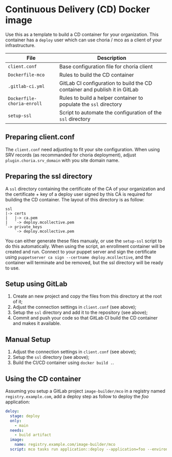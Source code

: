 # Continuous Delivery (CD) Docker image

Use this as a template to build a CD container for your organization.  This container has a `deploy` user which can use choria / mco as a client of your infrastructure.

| File                       | Description                                                                |
| -------------------------- | -------------------------------------------------------------------------- |
| `client.conf`              | Base configuration file for choria client                                  |
| `Dockerfile-mco`           | Rules to build the CD container                                            |
| `.gitlab-ci.yml`           | GitLab CI configuration to build the CD container and publish it in GitLab |
| `Dockerfile-choria-enroll` | Rules to build a helper container to populate the `ssl` directory          |
| `setup-ssl`                | Script to automate the configuration of the `ssl` directory                |

## Preparing client.conf

The `client.conf` need adjusting to fit your site configuration.  When using SRV records (as recommanded for choria deployment), adjust `plugin.choria.srv_domain` with you site domain name.

## Preparing the ssl directory

A `ssl` directory containing the certificate of the CA of your organization and the certificate + key of a deploy user signed by this CA is required for building the CD container.  The layout of this directory is as follow:

```
ssl
|-> certs
|   |-> ca.pem
|   `-> deploy.mcollective.pem
`-> private_keys
    `-> deploy.mcollective.pem
```

You can either generate these files manualy, or use the `setup-ssl` script to do this automatically.  When using the script, an enrollment container will be created and run.  Connect to your puppet server and sign the certificate using `puppetserver ca sign --certname deploy.mcollective`, and the container will terminate and be removed, but the ssl directory will be ready to use.

## Setup using GitLab

1. Create an new project and copy the files from this directory at the root of it;
2. Adjust the connection settings in `client.conf` (see above);
3. Setup the `ssl` directory and add it to the repository (see above);
4. Commit and push your code so that GitLab CI build the CD container and makes it available.

## Manual Setup

1. Adjust the connection settings in `client.conf` (see above);
2. Setup the `ssl` directory (see above);
3. Build the CI/CD container using `docker build .`.

## Using the CD container

Assuming you setup a GitLab project `image-builder/mco` in a registry named `registry.example.com`, add a deploy step as follow to deploy the *foo* application:

```yaml
deloy:
  stage: deploy
  only:
    - main
  needs:
    - build artifact
  image:
    name: registry.example.com/image-builder/mco
  script: mco tasks run application::deploy --application=foo --environment=production --url="${URL}" --deployment_name="${CI_COMMIT_SHA}" -C profile::foo
```
